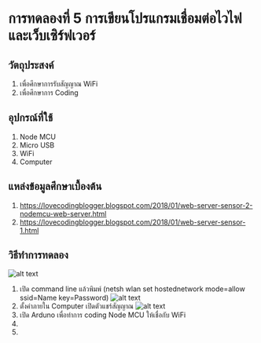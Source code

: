 # การทดลองที่ 5 การเขียนโปรแกรมเชื่อมต่อไวไฟและเว็บเซิร์ฟเวอร์

## วัตถุประสงค์
1. เพื่อศึกษาการรับสัญญาณ WiFi
2. เพื่อศึกษาการ Coding

## อุปกรณ์ที่ใช้
1. Node MCU
2. Micro USB
3. WiFi
4. Computer

## แหล่งข้อมูลศึกษาเบื้องต้น
1. https://lovecodingblogger.blogspot.com/2018/01/web-server-sensor-2-nodemcu-web-server.html
2. https://lovecodingblogger.blogspot.com/2018/01/web-server-sensor-1.html

## วิธีทำการทดลอง
![alt text](https://cdn.discordapp.com/attachments/337849529179308033/823922152733540382/gjSOE6qIXgFuE-hf5rXb_IFxGX19ku9OLWzDXV7PYDX8zq3HWiBT_mAigS4qeeFBk4PJ9FDXfgYFujvkIxoh-b5m7WauMw.png)
1. เปิด command line แล้วพิมพ์ (netsh wlan set hostednetwork mode=allow ssid=Name key=Password)
![alt text]()
2. ตั้งค่าภายใน Computer เปิดตัวแชร์สัญญาณ
![alt text]()
3. เปิด Arduno เพื่อทำการ coding Node MCU ให้เชื่อกับ WiFi 
4. 
5. 
